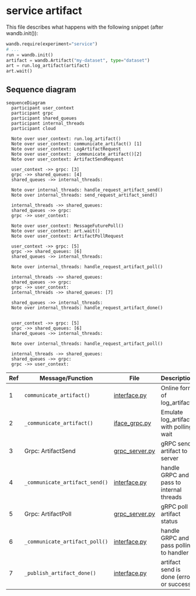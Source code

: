 
# service artifact

This file describes what happens with the following snippet (after wandb.init()):

```python
wandb.require(experiment="service")
# ...
run = wandb.init()
artifact = wandb.Artifact("my-dataset", type="dataset")
art = run.log_artifact(artifact)
art.wait()
```

## Sequence diagram

```mermaid
sequenceDiagram
  participant user_context
  participant grpc
  participant shared_queues
  participant internal_threads
  participant cloud

  Note over user_context: run.log_artifact()
  Note over user_context: communicate_artifact() [1]
  Note over user_context: LogArtifactRequest
  Note over user_context: _communicate_artifact()[2]
  Note over user_context: ArtifactSendRequest
  
  user_context ->> grpc: [3]
  grpc ->> shared_queues: [4]
  shared_queues ->> internal_threads: 
  
  Note over internal_threads: handle_request_artifact_send()
  Note over internal_threads: send_request_artifact_send()
  
  internal_threads ->> shared_queues: 
  shared_queues ->> grpc: 
  grpc ->> user_context: 
  
  Note over user_context: MessageFuturePoll()
  Note over user_context: art.wait()
  Note over user_context: ArtifactPollRequest
  
  user_context ->> grpc: [5]
  grpc ->> shared_queues: [6]
  shared_queues ->> internal_threads: 
  
  Note over internal_threads: handle_request_artifact_poll()
  
  internal_threads ->> shared_queues: 
  shared_queues ->> grpc: 
  grpc ->> user_context: 
  internal_threads ->> shared_queues: [7]
  
  shared_queues ->> internal_threads: 
  Note over internal_threads: handle_request_artifact_done()
  

  user_context ->> grpc: [5]
  grpc ->> shared_queues: [6]
  shared_queues ->> internal_threads: 
  
  Note over internal_threads: handle_request_artifact_poll()
  
  internal_threads ->> shared_queues: 
  shared_queues ->> grpc: 
  grpc ->> user_context: 

```

Ref | Message/Function | File | Description
--- | --- | --- | ---
1   | `communicate_artifact()`       | [interface.py]   | Online form of log_artifact
2   | `_communicate_artifact()`      | [iface_grpc.py]  | Emulate log_artifact with polling wait
3   | Grpc: ArtifactSend             | [grpc_server.py] | gRPC send artifact to server
4   | `_communicate_artifact_send()` | [interface.py]   | handle GRPC and pass to internal threads
5   | Grpc: ArtifactPoll             | [grpc_server.py] | gRPC poll artifact status
6   | `_communicate_artifact_poll()` | [interface.py]   | handle GRPC and pass polling to handler
7   | `_publish_artifact_done()`     | [interface.py]   | artifact send is done (error or success)

[interface.py]: https://github.com/wandb/wandb/blob/master/wandb/sdk/interface/interface.py
[iface_grpc.py]: https://github.com/wandb/wandb/blob/master/wandb/sdk/interface/iface_grpc.py
[grpc_server.py]: https://github.com/wandb/wandb/blob/master/wandb/sdk/service/grpc_server.py
